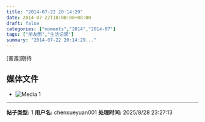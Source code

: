 ```yaml
---
title: "2014-07-22 20:14:29"
date: 2014-07-22T10:00:00+08:00
draft: false
categories: ["moments","2014","2014-07"]
tags: ["朋友圈","生活记录"]
summary: "2014-07-22 20:14:29..."
---
```


[害羞]期待

## 媒体文件

- ![Media 1](/Moments/photos/2014-07-22/201407222014290.jpg)

---

**帖子类型:** 1
**用户名:** chenxueyuan001
**处理时间:** 2025/8/28 23:27:13